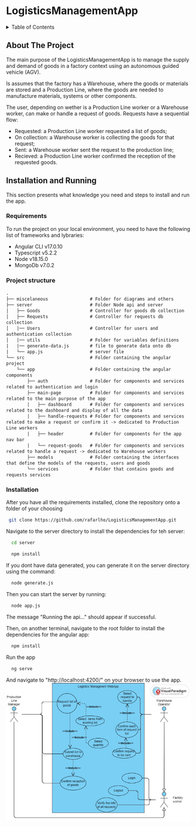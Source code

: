 # LogisticsManagementApp


<!-- TABLE OF CONTENTS -->
<details>
  <summary>Table of Contents</summary>
  <ol>
    <li>
      <a href="#about-the-project">About The Project</a>
    </li>
    <li>
      <a href="#installation-and-running">Installation and running</a>
      <ul>
        <li><a href="#requirements">Requirements</a></li>
        <li><a href="#project-structure">Project Struture</a></li>
        <li><a href="#installation">Installation</a></li>
      </ul>
    </li>
    <li><a href="#usage">Usage</a></li>
    <li><a href="#roadmap">Roadmap</a></li>
    <li><a href="#contributing">Contributing</a></li>
    <li><a href="#license">License</a></li>
    <li><a href="#contact">Contact</a></li>
    <li><a href="#acknowledgments">Acknowledgments</a></li>
  </ol>
</details>



<!-- ABOUT THE PROJECT -->
## About The Project

The main purpose of the LogisticsManagementApp is to manage the supply and demand of goods in a factory context using an autonomous guided vehicle (AGV).

Is assumes that the factory has a Warehouse, where the goods or materials are stored and a Production Line, where the goods are needed to manufacture materials, systems or other components.  

The user, depending on wether is a Production Line worker or a Warehouse worker, can make or handle a request of goods. Requests have a sequential flow:
* Requested: a Production Line worker requested a list of goods;
* On collection: a Warehouse worker is collecting the goods for that request;
* Sent: a Warehouse worker sent the request to the production line; 
* Recieved: a Production Line worker confirmed the reception of the requested goods. 


<!-- Instalation and usage -->
## Installation and Running

This section presents what knowledge you need and steps to install and run the app.

<!-- Requirements -->
### Requirements

To run the project on your local environment, you need to have the following list of frameworks and lybraries:
* Angular CLI v17.0.10
* Typescript v5.2.2
* Node v18.15.0
* MongoDb v7.0.2

<!-- Project struture -->
### Project structure

```
. 
├── miscelaneous                # Folder for diagrams and others
├── server                      # Folder Node api and server
│   ├── Goods                   # Controller for goods db collection 
│   ├── Requests                # Controller for requests db collection
│   |── Users                   # Controller for users and authentication collection
│   |── utils                   # Folder for variables definitions
|   |── generate-data.js        # file to generate data onto db
|   └── app.js                  # server file
└── src                         # Folder containing the angular project
    └── app                     # Folder containing the angular components
        ├── auth                # Folder for components and services related to authentication and login 
        ├── main-page           # Folder for components and services related to the main purpose of the app 
        |   ├── dashboard       # Folder for components and services related to the dashboard and display of all the data 
        |   ├── handle-requests # Folder for components and services related to make a request or confirm it -> dedicated to Production Line workers 
        |   ├── header          # Folder for components for the app nav bar 
        |   └── request-goods   # Folder for components and services related to handle a request -> dedicated to Warehouse workers
        ├── models              # Folder containing the interfaces that define the models of the requests, users and goods 
        └── services            # Folder that contains goods and requests services
 ```
<!-- Installation -->
### Installation

After you have all the requirements installed, clone the repository onto a folder of your choosing
 ```sh
  git clone https://github.com/rafarlho/LogisticsManagementApp.git 
  ```

Navigate to the server directory to install the dependencies for teh server:
```sh
  cd server
```
```sh
  npm install
```

If you dont have data generated, you can generate it on the server directory using the command:
```sh
  node generate.js 
```

Then you can start the server by running:
```sh
  node app.js 
```
The message "Running the api..." should appear if successful. 

Then, on another terminal, navigate to the root folder to install the dependencies for the angular app:
```sh
  npm install 
```
Run the app
```sh
  ng serve 
```

And navigate to "http://localhost:4200/" on your browser to use the app.
![alt text](miscelaneous/Use-case-diagram.jpg)